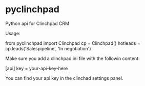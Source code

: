 # pyclinchpad
Python api for Clinchpad CRM


Usage:

from pyclinchpad import Clinchpad
cp = Clinchpad()
hotleads = cp.leads('Salespipeline', 'In negotiation')



Make sure you add a clinchpad.ini file with the followin content:

[api]
key = your-api-key-here


You can find your api key in the clinchad settings panel.
